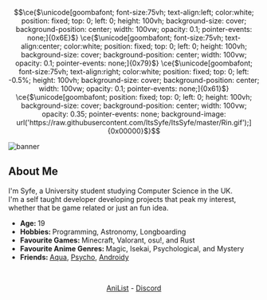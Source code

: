 <!--
**ItsSyfe/ItsSyfe** is a ✨ _special_ ✨ repository because its `README.md` (this file) appears on your GitHub profile.
-->
```math
\ce{$\unicode[goombafont; font-size:75vh; text-align:left; color:white; position: fixed; top: 0; left: 0; height: 100vh; background-size: cover; background-position: center; width: 100vw; opacity: 0.1; pointer-events: none;]{0x6E}$}
\ce{$\unicode[goombafont; font-size:75vh; text-align:center; color:white; position: fixed; top: 0; left: 0; height: 100vh; background-size: cover; background-position: center; width: 100vw; opacity: 0.1; pointer-events: none;]{0x79}$}
\ce{$\unicode[goombafont; font-size:75vh; text-align:right; color:white; position: fixed; top: 0; left: -0.5%; height: 100vh; background-size: cover; background-position: center; width: 100vw; opacity: 0.1; pointer-events: none;]{0x61}$}
\ce{$\unicode[goombafont; position: fixed; top: 0; left: 0; height: 100vh; background-size: cover; background-position: center; width: 100vw; opacity: 0.35; pointer-events: none; background-image: url('https://raw.githubusercontent.com/ItsSyfe/ItsSyfe/master/Rin.gif');]{0x00000}$}
```
<img src="banner.png" alt="banner">

<div align="center">
    <h2 align="left">About Me</h2>
	<!--
	<img align="right" src="aboutme.webp" height="260" alt="about me">
	-->
	<p align="left">I'm Syfe, a University student studying Computer Science in the UK.<br>I'm a self taught developer developing projects that peak my interest, whether that be game related or just an fun idea.</p>
	<ul align="left">
		<li><b>Age: </b>19</li>
		<li><b>Hobbies: </b>Programming, Astronomy, Longboarding</li>
		<li><b>Favourite Games: </b>Minecraft, Valorant, osu!, and Rust</li>
		<li><b>Favourite Anime Genres: </b>Magic, Isekai, Psychological, and Mystery</li>
		<li><b>Friends: </b><a href="https://github.com/AquaPlaysYT">Aqua</a>, <a href="https://github.com/PsychoPast">Psycho</a>, <a href="https://github.com/SiLeNSwOrD">Androidy</a></li>
	</ul>
</div>
<br>
<div align="center">
	<p><a href="https://anilist.co/user/ItsSyfe/">AniList</a> - <a href="https://dsc.bio/syfe">Discord</a></p>
</div>
